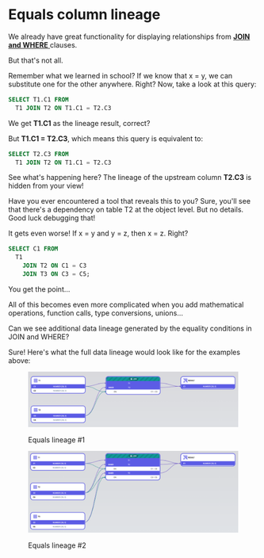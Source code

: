 # Equals column lineage

We already have great functionality for displaying relationships from [**JOIN and WHERE** ](join-and-where.md)clauses.

But that's not all.

Remember what we learned in school? If we know that x = y, we can substitute one for the other anywhere. Right? Now, take a look at this query:

```sql
SELECT T1.C1 FROM
  T1 JOIN T2 ON T1.C1 = T2.C3
```

We get **T1.C1** as the lineage result, correct?

But **T1.C1 = T2.C3**, which means this query is equivalent to:

```sql
SELECT T2.C3 FROM
  T1 JOIN T2 ON T1.C1 = T2.C3
```

See what's happening here? The lineage of the upstream column **T2.C3** is hidden from your view!

Have you ever encountered a tool that reveals this to you? Sure, you'll see that there's a dependency on table T2 at the object level. But no details. Good luck debugging that!

It gets even worse! If x = y and y = z, then x = z. Right?

```sql
SELECT C1 FROM
  T1 
    JOIN T2 ON C1 = C3
    JOIN T3 ON C3 = C5;
```

You get the point…

All of this becomes even more complicated when you add mathematical operations, function calls, type conversions, unions…

Can we see additional data lineage generated by the equality conditions in JOIN and WHERE?

Sure! Here's what the full data lineage would look like for the examples above:

<figure><img src="../../.gitbook/assets/image (20).png" alt=""><figcaption><p>Equals lineage #1</p></figcaption></figure>

<figure><img src="../../.gitbook/assets/image (21).png" alt=""><figcaption><p>Equals lineage #2</p></figcaption></figure>
